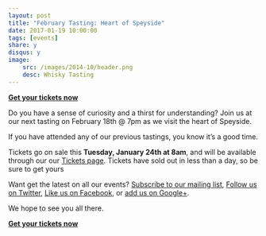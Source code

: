 ```yaml
---
layout: post
title: "February Tasting: Heart of Speyside"
date: 2017-01-19 10:00:00
tags: [events]
share: y
disqus: y
image:
    src: /images/2014-10/header.png
    desc: Whisky Tasting
---
```


**[Get your tickets now][1]**

Do you have a sense of curiosity and a thirst for understanding? Join us at our next tasting on February 18th @ 7pm as we visit the heart of Speyside.

If you have attended any of our previous tastings, you know it’s a good time. 

Tickets go on sale this **Tuesday, January 24th at 8am**, and will be available through our our [Tickets page][1]. Tickets have sold out in less than a day, so be sure to get yours  

Want get the latest on all our events? [Subscribe to our mailing list][2], [Follow us on Twitter][3], [Like us on Facebook][4], or [add us on Google+][5].

We hope to see you all there.

**[Get your tickets now][1]**

  [1]: /tickets/
  [2]: /subscribe/
  [3]: http://twitter.com/whiskydev
  [4]: http://www.facebook.com/whiskydev
  [5]: http://plus.google.com/+Whiskydev
